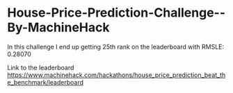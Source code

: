 # House-Price-Prediction-Challenge--By-MachineHack
In this challenge I end up getting 25th rank on the leaderboard with RMSLE: 0.28070


Link to the leaderboard
https://www.machinehack.com/hackathons/house_price_prediction_beat_the_benchmark/leaderboard
